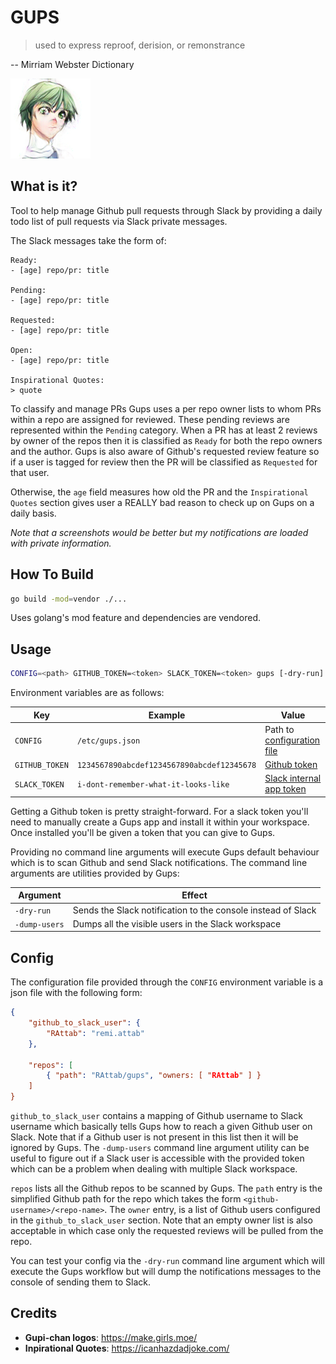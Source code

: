 # GUPS

> used to express reproof, derision, or remonstrance

-- Mirriam Webster Dictionary

![Gupi-chan](/gups.png)


## What is it?

Tool to help manage Github pull requests through Slack by providing a daily todo
list of pull requests via Slack private messages.

The Slack messages take the form of:

```text
Ready:
- [age] repo/pr: title

Pending:
- [age] repo/pr: title

Requested:
- [age] repo/pr: title

Open:
- [age] repo/pr: title

Inspirational Quotes:
> quote
```

To classify and manage PRs Gups uses a per repo owner lists to whom PRs within a
repo are assigned for reviewed. These pending reviews are represented within the
`Pending` category. When a PR has at least 2 reviews by owner of the repos then
it is classified as `Ready` for both the repo owners and the author. Gups is
also aware of Github's requested review feature so if a user is tagged for
review then the PR will be classified as `Requested` for that user.

Otherwise, the `age` field measures how old the PR and the `Inspirational
Quotes` section gives user a REALLY bad reason to check up on Gups on a daily
basis.

*Note that a screenshots would be better but my notifications are loaded with
private information.*


## How To Build

```sh
go build -mod=vendor ./...
```

Uses golang's mod feature and dependencies are vendored.


## Usage

```sh
CONFIG=<path> GITHUB_TOKEN=<token> SLACK_TOKEN=<token> gups [-dry-run] [-dump-users] 
```

Environment variables are as follows:

| Key | Example | Value |
| - | - | - |
| `CONFIG` | `/etc/gups.json` | Path to [configuration file](#config) |
| `GITHUB_TOKEN` | `1234567890abcdef1234567890abcdef12345678` | [Github token](https://github.blog/2013-05-16-personal-api-tokens/) |
| `SLACK_TOKEN` | `i-dont-remember-what-it-looks-like` | [Slack internal app token](https://slack.com/intl/en-ca/help/articles/215770388) |

Getting a Github token is pretty straight-forward. For a slack token you'll need
to manually create a Gups app and install it within your workspace. Once
installed you'll be given a token that you can give to Gups.

Providing no command line arguments will execute Gups default behaviour which is
to scan Github and send Slack notifications. The command line arguments are
utilities provided by Gups:

| Argument | Effect |
| - | - |
| `-dry-run` | Sends the Slack notification to the console instead of Slack |
| `-dump-users` | Dumps all the visible users in the Slack workspace |



## Config

The configuration file provided through the `CONFIG` environment variable is a
json file with the following form:

```json
{
	"github_to_slack_user": {
		"RAttab": "remi.attab"
	},
	
	"repos": [
		{ "path": "RAttab/gups", "owners: [ "RAttab" ] }
	]
}
```

`github_to_slack_user` contains a mapping of Github username to Slack username
which basically tells Gups how to reach a given Github user on Slack. Note that
if a Github user is not present in this list then it will be ignored by
Gups. The `-dump-users` command line argument utility can be useful to figure
out if a Slack user is accessible with the provided token which can be a problem when
dealing with multiple Slack workspace.

`repos` lists all the Github repos to be scanned by Gups. The `path` entry is
the simplified Github path for the repo which takes the form
`<github-username>/<repo-name>`. The `owner` entry, is a list of Github users
configured in the `github_to_slack_user` section. Note that an empty owner list
is also acceptable in which case only the requested reviews will be pulled from
the repo.

You can test your config via the `-dry-run` command line argument which will
execute the Gups workflow but will dump the notifications messages to the
console of sending them to Slack.


## Credits

* **Gupi-chan logos**: https://make.girls.moe/
* **Inpirational Quotes**: https://icanhazdadjoke.com/


